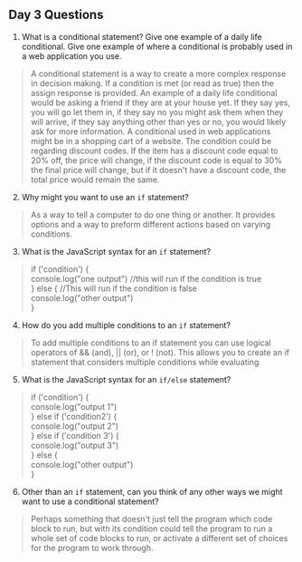 ## Day 3 Questions

1. What is a conditional statement? Give one example of a daily life conditional. Give one example of where a conditional is probably used in a web application you use.
> A conditional statement is a way to create a more complex response in decision making. If a condition is met (or read as true) then the assign response is provided. An example of a daily life conditional would be asking a friend if they are at your house yet. If they say yes, you will go let them in, if they say no you might ask them when they will arrive, if they say anything other than yes or no, you would likely ask for more information. A conditional used in web applications might be in a shopping cart of a website. The condition could be regarding discount codes. If the item has a discount code equal to 20% off, the price will change, if the discount code is equal to 30% the final price will change, but if it doesn't have a discount code, the total price would remain the same.

2. Why might you want to use an `if` statement?
>As a way to tell a computer to do one thing or another. It provides options and a way to preform different actions based on varying conditions.

3. What is the JavaScript syntax for an `if` statement?
> if ('condition') { <br>
>  console.log("one output")  //this will run if the condition is true<br>
>} else { //This will run if the condition is false <br>
>  console.log("other output") <br>
>}

4. How do you add multiple conditions to an `if` statement?
> To add multiple conditions to an if statement you can use logical operators of && (and), || (or), or ! (not). This allows you to create an if statement that considers multiple conditions while evaluating.

5. What is the JavaScript syntax for an `if/else` statement?
> if ('condition') { <br>
>   console.log("output 1") <br>
>} else if ('condition2') { <br>
>   console.log("output 2") <br>
>} else if ('condition 3') {<br>
>   console.log("output 3") <br>
>} else { <br>
>   console.log("other output") <br>
>}

6. Other than an `if` statement, can you think of any other ways we might want to use a conditional statement?
>Perhaps something that doesn't just tell the program which code block to run, but with its condition could tell the program to run a whole set of code blocks to run, or activate a different set of choices for the program to work through.
